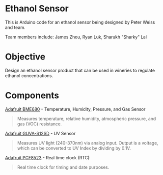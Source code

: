 # Ethanol Sensor

This is Arduino code for an ethanol sensor being designed by Peter Weiss and team.

Team members include: James Zhou, Ryan Luk, Sharukh "Sharky" Lal

# Objective

Design an ethanol sensor product that can be used in wineries to regulate ethanol concentrations.

# Components

[Adafruit BME680](https://www.adafruit.com/product/3660) - Temperature, Humidity, Pressure, and Gas Sensor
> Measures temperature, relative humidity, atmospheric pressure, and gas (VOC) resistance.

[Adafruit GUVA-S12SD](https://www.adafruit.com/product/1918) - UV Sensor
> Measures UV light (240-370nm) via analog input. Output is a voltage, which can be converted to UV Index by dividing by 0.1V.

[Adafruit PCF8523](https://www.adafruit.com/product/3295) - Real time clock (RTC)
> Real time clock for timing and date purposes.
